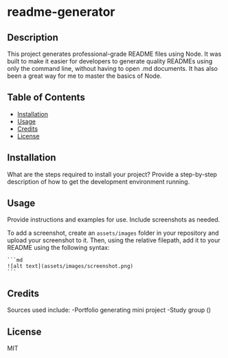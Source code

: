 # readme-generator

## Description

This project generates professional-grade README files using Node. It was built to make it easier for developers to generate quality READMEs using only the command line, without having to open .md documents. It has also been a great way for me to master the basics of Node. 

## Table of Contents

- [Installation](#installation)
- [Usage](#usage)
- [Credits](#credits)
- [License](#license)

## Installation

What are the steps required to install your project? Provide a step-by-step description of how to get the development environment running.

## Usage

Provide instructions and examples for use. Include screenshots as needed.

To add a screenshot, create an `assets/images` folder in your repository and upload your screenshot to it. Then, using the relative filepath, add it to your README using the following syntax:

    ```md
    ![alt text](assets/images/screenshot.png)
    ```

## Credits

Sources used include:
-Portfolio generating mini project
-Study group ()

## License

MIT